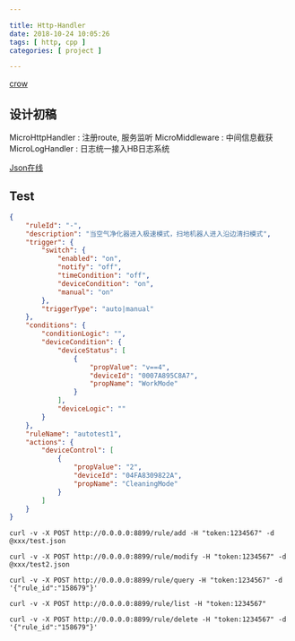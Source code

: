 ```yaml
---

title: Http-Handler
date: 2018-10-24 10:05:26
tags: [ http, cpp ]
categories: [ project ]

---
```


[crow](https://github.com/ipkn/crow)

## 设计初稿

MicroHttpHandler : 注册route, 服务监听
MicroMiddleware : 中间信息截获
MicroLogHandler : 日志统一接入HB日志系统


[Json在线](http://tool.oschina.net/codeformat/json)


## Test

```json
{
    "ruleId": "-",
    "description": "当空气净化器进入极速模式，扫地机器人进入沿边清扫模式",
    "trigger": {
        "switch": {
            "enabled": "on",
            "notify": "off",
            "timeCondition": "off",
            "deviceCondition": "on",
            "manual": "on"
        },
        "triggerType": "auto|manual"
    },
    "conditions": {
        "conditionLogic": "",
        "deviceCondition": {
            "deviceStatus": [
                {
                    "propValue": "v==4",
                    "deviceId": "0007A895C8A7",
                    "propName": "WorkMode"
                }
            ],
            "deviceLogic": ""
        }
    },
    "ruleName": "autotest1",
    "actions": {
        "deviceControl": [
            {
                "propValue": "2",
                "deviceId": "04FA8309822A",
                "propName": "CleaningMode"
            }
        ]
    }
}
```

`curl -v -X POST http://0.0.0.0:8899/rule/add -H "token:1234567" -d @xxx/test.json`

`curl -v -X POST http://0.0.0.0:8899/rule/modify -H "token:1234567" -d @xxx/test2.json`

`curl -v -X POST http://0.0.0.0:8899/rule/query -H "token:1234567" -d '{"rule_id":"158679"}'`

`curl -v -X POST http://0.0.0.0:8899/rule/list -H "token:1234567"`

`curl -v -X POST http://0.0.0.0:8899/rule/delete -H "token:1234567" -d '{"rule_id":"158679"}'`

